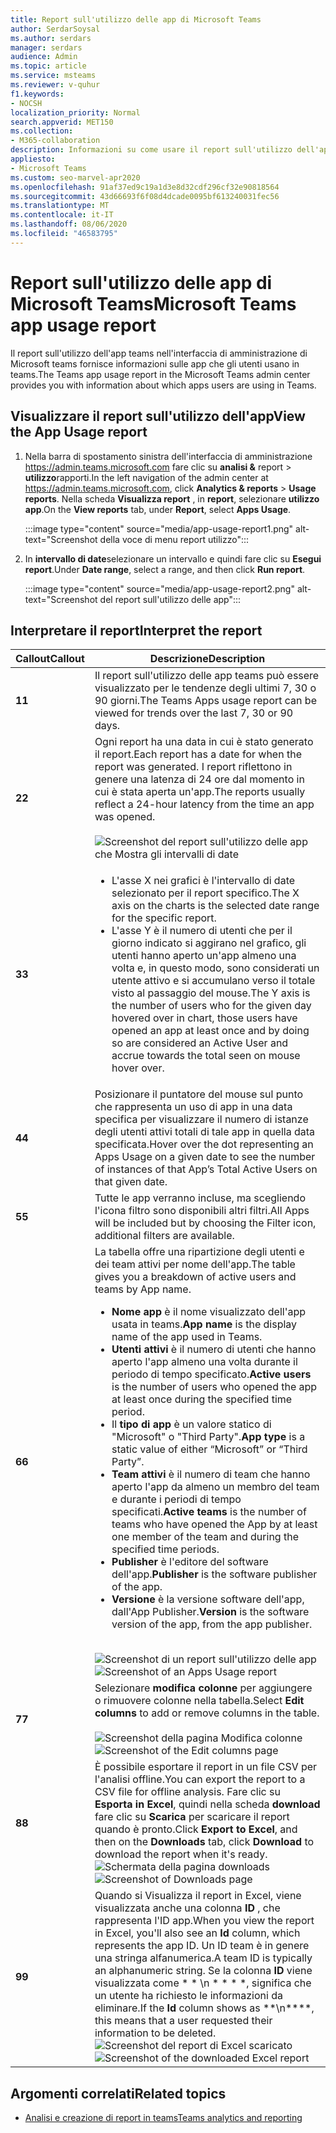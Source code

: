 ```yaml
---
title: Report sull'utilizzo delle app di Microsoft Teams
author: SerdarSoysal
ms.author: serdars
manager: serdars
audience: Admin
ms.topic: article
ms.service: msteams
ms.reviewer: v-quhur
f1.keywords:
- NOCSH
localization_priority: Normal
search.appverid: MET150
ms.collection:
- M365-collaboration
description: Informazioni su come usare il report sull'utilizzo dell'app teams nell'interfaccia di amministrazione di Microsoft teams.
appliesto:
- Microsoft Teams
ms.custom: seo-marvel-apr2020
ms.openlocfilehash: 91af37ed9c19a1d3e8d32cdf296cf32e90818564
ms.sourcegitcommit: 43d66693f6f08d4dcade0095bf613240031fec56
ms.translationtype: MT
ms.contentlocale: it-IT
ms.lasthandoff: 08/06/2020
ms.locfileid: "46583795"
---
```

# <a name="microsoft-teams-app-usage-report"></a><span data-ttu-id="95da7-103">Report sull'utilizzo delle app di Microsoft Teams</span><span class="sxs-lookup"><span data-stu-id="95da7-103">Microsoft Teams app usage report</span></span>

<span data-ttu-id="95da7-104">Il report sull'utilizzo dell'app teams nell'interfaccia di amministrazione di Microsoft teams fornisce informazioni sulle app che gli utenti usano in teams.</span><span class="sxs-lookup"><span data-stu-id="95da7-104">The Teams app usage report in the Microsoft Teams admin center provides you with information about which apps users are using in Teams.</span></span>  

## <a name="view-the-app-usage-report"></a><span data-ttu-id="95da7-105">Visualizzare il report sull'utilizzo dell'app</span><span class="sxs-lookup"><span data-stu-id="95da7-105">View the App Usage report</span></span>

1.  <span data-ttu-id="95da7-106">Nella barra di spostamento sinistra dell'interfaccia di amministrazione <https://admin.teams.microsoft.com> fare clic su **analisi &** report \> **utilizzo**rapporti.</span><span class="sxs-lookup"><span data-stu-id="95da7-106">In the left navigation of the admin center at <https://admin.teams.microsoft.com>, click **Analytics & reports** \> **Usage reports**.</span></span> <span data-ttu-id="95da7-107">Nella scheda **Visualizza report** , in **report**, selezionare **utilizzo app**.</span><span class="sxs-lookup"><span data-stu-id="95da7-107">On the **View reports** tab, under **Report**, select **Apps Usage**.</span></span>

     :::image type="content" source="media/app-usage-report1.png" alt-text="Screenshot della voce di menu report utilizzo":::

2.  <span data-ttu-id="95da7-109">In **intervallo di date**selezionare un intervallo e quindi fare clic su **Esegui report**.</span><span class="sxs-lookup"><span data-stu-id="95da7-109">Under **Date range**, select a range, and then click **Run report**.</span></span>

      :::image type="content" source="media/app-usage-report2.png" alt-text="Screenshot del report sull'utilizzo delle app":::

## <a name="interpret-the-report"></a><span data-ttu-id="95da7-111">Interpretare il report</span><span class="sxs-lookup"><span data-stu-id="95da7-111">Interpret the report</span></span>

|<span data-ttu-id="95da7-112">Callout</span><span class="sxs-lookup"><span data-stu-id="95da7-112">Callout</span></span> |<span data-ttu-id="95da7-113">Descrizione</span><span class="sxs-lookup"><span data-stu-id="95da7-113">Description</span></span>  |
|--------|-------------|
|<span data-ttu-id="95da7-114">**1**</span><span class="sxs-lookup"><span data-stu-id="95da7-114">**1**</span></span>   |<span data-ttu-id="95da7-115">Il report sull'utilizzo delle app teams può essere visualizzato per le tendenze degli ultimi 7, 30 o 90 giorni.</span><span class="sxs-lookup"><span data-stu-id="95da7-115">The Teams Apps usage report can be viewed for trends over the last 7, 30 or 90 days.</span></span> |
|<span data-ttu-id="95da7-116">**2**</span><span class="sxs-lookup"><span data-stu-id="95da7-116">**2**</span></span>   |<span data-ttu-id="95da7-117">Ogni report ha una data in cui è stato generato il report.</span><span class="sxs-lookup"><span data-stu-id="95da7-117">Each report has a date for when the report was generated.</span></span> <span data-ttu-id="95da7-118">I report riflettono in genere una latenza di 24 ore dal momento in cui è stata aperta un'app.</span><span class="sxs-lookup"><span data-stu-id="95da7-118">The reports usually reflect a 24-hour latency from the time an app was opened.</span></span> <br><br>![Screenshot del report sull'utilizzo delle app che Mostra gli intervalli di date](media/app-usage-report3.png)|
|<span data-ttu-id="95da7-120">**3**</span><span class="sxs-lookup"><span data-stu-id="95da7-120">**3**</span></span>    | <ul><li><span data-ttu-id="95da7-121">L'asse X nei grafici è l'intervallo di date selezionato per il report specifico.</span><span class="sxs-lookup"><span data-stu-id="95da7-121">The X axis on the charts is the selected date range for the specific report.</span></span></li><li><span data-ttu-id="95da7-122">L'asse Y è il numero di utenti che per il giorno indicato si aggirano nel grafico, gli utenti hanno aperto un'app almeno una volta e, in questo modo, sono considerati un utente attivo e si accumulano verso il totale visto al passaggio del mouse.</span><span class="sxs-lookup"><span data-stu-id="95da7-122">The Y axis is the number of users who for the given day hovered over in chart, those users have opened an app at least once and by doing so are considered an Active User and accrue towards the total seen on mouse hover over.</span></span></li></ul>|
|<span data-ttu-id="95da7-123">**4**</span><span class="sxs-lookup"><span data-stu-id="95da7-123">**4**</span></span>   |<span data-ttu-id="95da7-124">Posizionare il puntatore del mouse sul punto che rappresenta un uso di app in una data specifica per visualizzare il numero di istanze degli utenti attivi totali di tale app in quella data specificata.</span><span class="sxs-lookup"><span data-stu-id="95da7-124">Hover over the dot representing an Apps Usage on a given date to see the number of instances of that App’s Total Active Users on that given date.</span></span>  |
|<span data-ttu-id="95da7-125">**5**</span><span class="sxs-lookup"><span data-stu-id="95da7-125">**5**</span></span>   |<span data-ttu-id="95da7-126">Tutte le app verranno incluse, ma scegliendo l'icona filtro sono disponibili altri filtri.</span><span class="sxs-lookup"><span data-stu-id="95da7-126">All Apps will be included but by choosing the Filter icon, additional filters are available.</span></span>  |
|<span data-ttu-id="95da7-127">**6**</span><span class="sxs-lookup"><span data-stu-id="95da7-127">**6**</span></span>   |<span data-ttu-id="95da7-128">La tabella offre una ripartizione degli utenti e dei team attivi per nome dell'app.</span><span class="sxs-lookup"><span data-stu-id="95da7-128">The table gives you a breakdown of active users and teams by App name.</span></span><br><ul><li><span data-ttu-id="95da7-129">**Nome app** è il nome visualizzato dell'app usata in teams.</span><span class="sxs-lookup"><span data-stu-id="95da7-129">**App name** is the display name of the app used in Teams.</span></span></li><li><span data-ttu-id="95da7-130">**Utenti attivi** è il numero di utenti che hanno aperto l'app almeno una volta durante il periodo di tempo specificato.</span><span class="sxs-lookup"><span data-stu-id="95da7-130">**Active users** is the number of users who opened the app at least once during the specified time period.</span></span></li><li><span data-ttu-id="95da7-131">Il **tipo di app** è un valore statico di "Microsoft" o "Third Party".</span><span class="sxs-lookup"><span data-stu-id="95da7-131">**App type** is a static value of either “Microsoft” or “Third Party”.</span></span></li><li><span data-ttu-id="95da7-132">**Team attivi** è il numero di team che hanno aperto l'app da almeno un membro del team e durante i periodi di tempo specificati.</span><span class="sxs-lookup"><span data-stu-id="95da7-132">**Active teams** is the number of teams who have opened the App by at least one member of the team and during the specified time periods.</span></span></li><li><span data-ttu-id="95da7-133">**Publisher** è l'editore del software dell'app.</span><span class="sxs-lookup"><span data-stu-id="95da7-133">**Publisher** is the software publisher of the app.</span></span></li><li><span data-ttu-id="95da7-134">**Versione** è la versione software dell'app, dall'App Publisher.</span><span class="sxs-lookup"><span data-stu-id="95da7-134">**Version** is the software version of the app, from the app publisher.</span></span></li></ul><br><span data-ttu-id="95da7-135">![Screenshot di un report sull'utilizzo delle app](media/app-usage-report4.png)</span><span class="sxs-lookup"><span data-stu-id="95da7-135">![Screenshot of an Apps Usage report](media/app-usage-report4.png)</span></span>  |
|<span data-ttu-id="95da7-136">**7**</span><span class="sxs-lookup"><span data-stu-id="95da7-136">**7**</span></span>  |<span data-ttu-id="95da7-137">Selezionare **modifica colonne** per aggiungere o rimuovere colonne nella tabella.</span><span class="sxs-lookup"><span data-stu-id="95da7-137">Select **Edit columns** to add or remove columns in the table.</span></span><br><br><span data-ttu-id="95da7-138">![Screenshot della pagina Modifica colonne](media/app-usage-report5.png)</span><span class="sxs-lookup"><span data-stu-id="95da7-138">![Screenshot of the Edit columns page](media/app-usage-report5.png)</span></span>  |
|<span data-ttu-id="95da7-139">**8**</span><span class="sxs-lookup"><span data-stu-id="95da7-139">**8**</span></span>  |<span data-ttu-id="95da7-140">È possibile esportare il report in un file CSV per l'analisi offline.</span><span class="sxs-lookup"><span data-stu-id="95da7-140">You can export the report to a CSV file for offline analysis.</span></span> <span data-ttu-id="95da7-141">Fare clic su **Esporta in Excel**, quindi nella scheda **download** fare clic su **Scarica** per scaricare il report quando è pronto.</span><span class="sxs-lookup"><span data-stu-id="95da7-141">Click **Export to Excel**, and then on the **Downloads** tab, click **Download** to download the report when it's ready.</span></span><br><span data-ttu-id="95da7-142">![Schermata della pagina downloads](media/app-usage-report7.png)</span><span class="sxs-lookup"><span data-stu-id="95da7-142">![Screenshot of Downloads page](media/app-usage-report7.png)</span></span>  |
|<span data-ttu-id="95da7-143">**9**</span><span class="sxs-lookup"><span data-stu-id="95da7-143">**9**</span></span>   |<span data-ttu-id="95da7-144">Quando si Visualizza il report in Excel, viene visualizzata anche una colonna **ID** , che rappresenta l'ID app.</span><span class="sxs-lookup"><span data-stu-id="95da7-144">When you view the report in Excel, you'll also see an **Id** column, which represents the app ID.</span></span> <span data-ttu-id="95da7-145">Un ID team è in genere una stringa alfanumerica.</span><span class="sxs-lookup"><span data-stu-id="95da7-145">A team ID is typically an alphanumeric string.</span></span> <span data-ttu-id="95da7-146">Se la colonna **ID** viene visualizzata come \* \* \n \* \* \* \*, significa che un utente ha richiesto le informazioni da eliminare.</span><span class="sxs-lookup"><span data-stu-id="95da7-146">If the **Id** column shows as \*\*\n\*\*\*\*, this means that a user requested their information to be deleted.</span></span><br><span data-ttu-id="95da7-147">![Screenshot del report di Excel scaricato](media/app-usage-report8.png)</span><span class="sxs-lookup"><span data-stu-id="95da7-147">![Screenshot of the downloaded Excel report](media/app-usage-report8.png)</span></span>  |

## <a name="related-topics"></a><span data-ttu-id="95da7-148">Argomenti correlati</span><span class="sxs-lookup"><span data-stu-id="95da7-148">Related topics</span></span>

- [<span data-ttu-id="95da7-149">Analisi e creazione di report in teams</span><span class="sxs-lookup"><span data-stu-id="95da7-149">Teams analytics and reporting</span></span>](teams-reporting-reference.md)